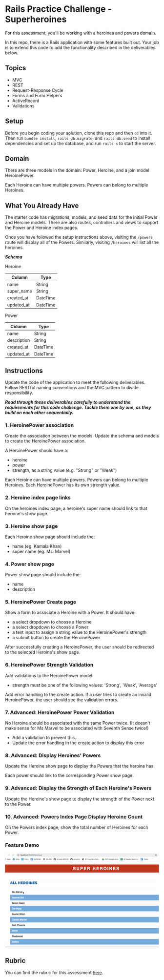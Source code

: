 # Rails Practice Challenge - Superheroines

For this assessment, you'll be working with a heroines and powers domain.

In this repo, there is a Rails application with some features built out. Your job is to extend this code to add the functionality described in the deliverables below.

## Topics

- MVC
- REST
- Request-Response Cycle
- Forms and Form Helpers
- ActiveRecord
- Validations

## Setup

Before you begin coding your solution, clone this repo and then `cd` into it. Then run `bundle install`, `rails db:migrate`, and `rails db:seed` to install dependencies and set up the database, and run `rails s` to start the server.

## Domain

There are three models in the domain: Power, Heroine, and a join model HeroinePower.

Each Heroine can have multiple powers. Powers can belong to multiple Heroines.

## What You Already Have

The starter code has migrations, models, and seed data for the initial Power and Heroine models. There are also routes, controllers and views to support the Power and Heroine index pages.

Once you have followed the setup instructions above, visiting the `/powers` route will display all of the Powers. Similarly, visiting `/heroines` will list all the heroines.

***Schema***

Heroine

| Column | Type |
| ------------- | ------------- |
| name | String |
| super_name | String |
| created_at  | DateTime  |
| updated_at  | DateTime  |

Power

| Column | Type |
| ------------- | ------------- |
| name  | String  |
| description | String  |
| created_at  | DateTime  |
| updated_at  | DateTime  |

## Instructions

Update the code of the application to meet the following deliverables. Follow RESTful naming conventions and the MVC pattern to divide responsibility.

***Read through these deliverables carefully to understand the requirements for this code challenge. Tackle them one by one, as they build on each other sequentially.***

### 1. HeroinePower association

Create the association between the models. Update the schema and models to create the HeroinePower association.

A HeroinePower should have a:

- heroine
- power
- strength, as a string value (e.g. "Strong" or "Weak")

Each Heroine can have multiple powers. Powers can belong to multiple Heroines. Each HeroinePower has its own strength value.

### 2. Heroine index page links

On the heroines index page, a heroine's super name should link to that heroine's show page.

### 3. Heroine show page

Each Heroine show page should include the:

- name (eg. Kamala Khan)
- super name (eg. Ms. Marvel)

### 4. Power show page

Power show page should include the:

- name
- description

### 5. HeroinePower Create page

Show a form to associate a Heroine with a Power. It should have:

- a select dropdown to choose a Heroine
- a select dropdown to choose a Power
- a text input to assign a string value to the HeroinePower's strength
- a submit button to create the HeroinePower

After successfully creating a HeroinePower, the user should be redirected to the selected Heroine's show page.

### 6. HeroinePower Strength Validation

Add validations to the HeroinePower model:

- strength must be one of the following values: 'Strong', 'Weak', 'Average'

Add error handling to the create action. If a user tries to create an invalid HeroinePower, the user should see the validation errors.

### 7. Advanced: HeroinePower Power Validation

No Heroine should be associated with the same Power twice. (It doesn't make sense for Ms Marvel to be associated with Seventh Sense twice!)

- Add a validation to prevent this.
- Update the error handling in the create action to display this error

### 8. Advanced: Display Heroines' Powers

Update the Heroine show page to display the Powers that the heroine has.

Each power should link to the corresponding Power show page.

### 9. Advanced: Display the Strength of Each Heroine's Powers

Update the Heroine's show page to display the strength of the Power next to the Power.

### 10. Advanced: Powers Index Page Display Heroine Count

On the Powers index page, show the total number of Heroines for each Power.

### Feature Demo

![screen capture of feature demo](heroines-features-demo.gif)

## Rubric

You can find the rubric for this assessment [here](https://github.com/learn-co-curriculum/se-rubrics/blob/master/module-2.md).
